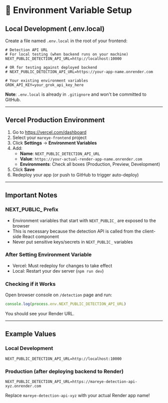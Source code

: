 # 🔧 Environment Variable Setup

## Local Development (.env.local)

Create a file named `.env.local` in the root of your frontend:

```env
# Detection API URL
# For local testing (when backend runs on your machine)
NEXT_PUBLIC_DETECTION_API_URL=http://localhost:10000

# OR for testing against deployed backend
# NEXT_PUBLIC_DETECTION_API_URL=https://your-app-name.onrender.com

# Your existing environment variables
GROK_API_KEY=your_grok_api_key_here
```

**Note**: `.env.local` is already in `.gitignore` and won't be committed to GitHub.

---

## Vercel Production Environment

1. Go to https://vercel.com/dashboard
2. Select your `mareye-frontend` project
3. Click **Settings** → **Environment Variables**
4. Add:
   - **Name**: `NEXT_PUBLIC_DETECTION_API_URL`
   - **Value**: `https://your-actual-render-app-name.onrender.com`
   - **Environments**: Check all boxes (Production, Preview, Development)
5. Click **Save**
6. Redeploy your app (or push to GitHub to trigger auto-deploy)

---

## Important Notes

### NEXT_PUBLIC_ Prefix
- Environment variables that start with `NEXT_PUBLIC_` are exposed to the browser
- This is necessary because the detection API is called from the client-side React component
- Never put sensitive keys/secrets in `NEXT_PUBLIC_` variables

### After Setting Environment Variable
- Vercel: Must redeploy for changes to take effect
- Local: Restart your dev server (`npm run dev`)

### Checking if it Works
Open browser console on `/detection` page and run:
```javascript
console.log(process.env.NEXT_PUBLIC_DETECTION_API_URL)
```

You should see your Render URL.

---

## Example Values

### Local Development
```env
NEXT_PUBLIC_DETECTION_API_URL=http://localhost:10000
```

### Production (after deploying backend to Render)
```env
NEXT_PUBLIC_DETECTION_API_URL=https://mareye-detection-api-xyz.onrender.com
```

Replace `mareye-detection-api-xyz` with your actual Render app name!


